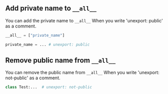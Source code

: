 ## Add private name to `__all__`

You can add the private name to `__all__`  When you write 'unexport: public' as a comment.

```python
__all__ = ["private_name"]

private_name = ... # unexport: public
```

## Remove public name from `__all__`

You can remove the public name from `__all__`  When you write 'unexport: not-public' as a comment.

```python
class Test:...  # unexport: not-public

```
